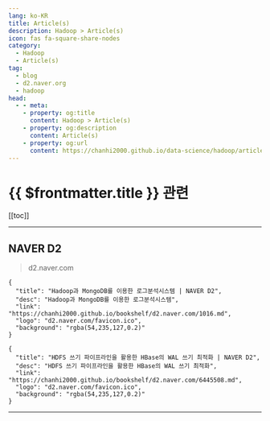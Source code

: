 ```yaml
---
lang: ko-KR
title: Article(s)
description: Hadoop > Article(s)
icon: fas fa-square-share-nodes
category: 
  - Hadoop
  - Article(s)
tag: 
  - blog
  - d2.naver.org
  - hadoop
head:
  - - meta:
    - property: og:title
      content: Hadoop > Article(s)
    - property: og:description
      content: Article(s)
    - property: og:url
      content: https://chanhi2000.github.io/data-science/hadoop/articles/
---
```


# {{ $frontmatter.title }} 관련

<SiteInfo
  name="NAVER D2"
  desc=""
  url="https://d2.naver.com"
  logo="d2.naver.com/favicon.ico"
  preview="d2.naver.com/sitebanner.png"/>

[[toc]]

---

## <FontIcon icon="iconfont icon-naver"/>NAVER D2

> d2.naver.com

```component VPCard
{
  "title": "Hadoop과 MongoDB를 이용한 로그분석시스템 | NAVER D2",
  "desc": "Hadoop과 MongoDB를 이용한 로그분석시스템",
  "link": "https://chanhi2000.github.io/bookshelf/d2.naver.com/1016.md",
  "logo": "d2.naver.com/favicon.ico",
  "background": "rgba(54,235,127,0.2)"
}
```

```component VPCard
{
  "title": "HDFS 쓰기 파이프라인을 활용한 HBase의 WAL 쓰기 최적화 | NAVER D2",
  "desc": "HDFS 쓰기 파이프라인을 활용한 HBase의 WAL 쓰기 최적화",
  "link": "https://chanhi2000.github.io/bookshelf/d2.naver.com/6445508.md",
  "logo": "d2.naver.com/favicon.ico",
  "background": "rgba(54,235,127,0.2)"
}
```

---

<TagLinks />
